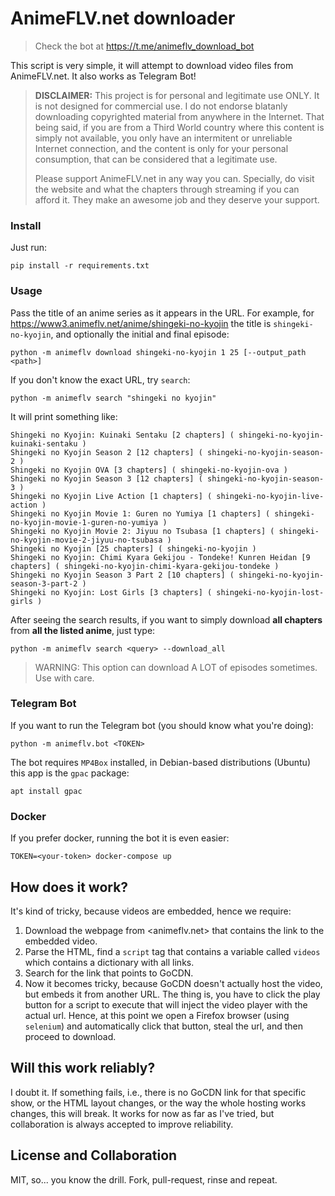 # AnimeFLV.net downloader

> Check the bot at https://t.me/animeflv_download_bot

This script is very simple, it will attempt to download video files from AnimeFLV.net.
It also works as Telegram Bot!

> **DISCLAIMER:** This project is for personal and legitimate use ONLY. It is not designed for commercial use. 
> I do not endorse blatanly downloading copyrighted material from anywhere in the Internet.
> That being said, if you are from a Third World country where this content is simply not available, you only have an intermitent or unreliable Internet connection, and the content is only for your personal consumption, that can be considered that a legitimate use.
>
> Please support AnimeFLV.net in any way you can. Specially, do visit the website and what the chapters through streaming if you can afford it. They make an awesome job and they deserve your support.

### Install

Just run:

    pip install -r requirements.txt

### Usage

Pass the title of an anime series as it appears in the URL. For example, for <https://www3.animeflv.net/anime/shingeki-no-kyojin> the title is `shingeki-no-kyojin`, and optionally the initial and final episode:

    python -m animeflv download shingeki-no-kyojin 1 25 [--output_path <path>]

If you don't know the exact URL, try `search`:

    python -m animeflv search "shingeki no kyojin"

It will print something like:

    Shingeki no Kyojin: Kuinaki Sentaku [2 chapters] ( shingeki-no-kyojin-kuinaki-sentaku )
    Shingeki no Kyojin Season 2 [12 chapters] ( shingeki-no-kyojin-season-2 )
    Shingeki no Kyojin OVA [3 chapters] ( shingeki-no-kyojin-ova )
    Shingeki no Kyojin Season 3 [12 chapters] ( shingeki-no-kyojin-season-3 )
    Shingeki no Kyojin Live Action [1 chapters] ( shingeki-no-kyojin-live-action )
    Shingeki no Kyojin Movie 1: Guren no Yumiya [1 chapters] ( shingeki-no-kyojin-movie-1-guren-no-yumiya )
    Shingeki no Kyojin Movie 2: Jiyuu no Tsubasa [1 chapters] ( shingeki-no-kyojin-movie-2-jiyuu-no-tsubasa )
    Shingeki no Kyojin [25 chapters] ( shingeki-no-kyojin )
    Shingeki no Kyojin: Chimi Kyara Gekijou - Tondeke! Kunren Heidan [9 chapters] ( shingeki-no-kyojin-chimi-kyara-gekijou-tondeke )
    Shingeki no Kyojin Season 3 Part 2 [10 chapters] ( shingeki-no-kyojin-season-3-part-2 )
    Shingeki no Kyojin: Lost Girls [3 chapters] ( shingeki-no-kyojin-lost-girls )

After seeing the search results, if you want to simply download **all chapters** from **all the listed anime**, just type:

    python -m animeflv search <query> --download_all

> WARNING: This option can download A LOT of episodes sometimes. Use with care.

### Telegram Bot

If you want to run the Telegram bot (you should know what you're doing):

    python -m animeflv.bot <TOKEN>

The bot requires `MP4Box` installed, in Debian-based distributions (Ubuntu) this app is the `gpac` package:

    apt install gpac

### Docker

If you prefer docker, running the bot it is even easier:

    TOKEN=<your-token> docker-compose up

## How does it work?

It's kind of tricky, because videos are embedded, hence we require:

1. Download the webpage from <animeflv.net> that contains the link to the embedded video.
2. Parse the HTML, find a `script` tag that contains a variable called `videos` which contains a dictionary with all links.
3. Search for the link that points to GoCDN.
4. Now it becomes tricky, because GoCDN doesn't actually host the video, but embeds it from another URL. The thing is, you have to click the play button for a script to execute that will inject the video player with the actual url. Hence, at this point we open a Firefox browser (using `selenium`) and automatically click that button, steal the url, and then proceed to download.

## Will this work reliably?

I doubt it. If something fails, i.e., there is no GoCDN link for that specific show, or the HTML layout changes, or the way the whole hosting works changes, this will break. It works for now as far as I've tried, but collaboration is always accepted to improve reliability.

## License and Collaboration

MIT, so... you know the drill. Fork, pull-request, rinse and repeat.
